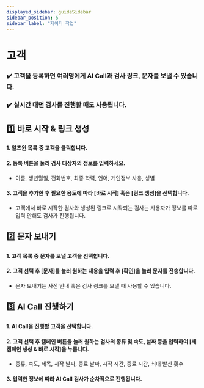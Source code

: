 ```yaml
---
displayed_sidebar: guideSidebar
sidebar_position: 5
sidebar_label: "제이디 작업"
---
```


# 고객

### :heavy_check_mark: 고객을 등록하면 여러명에게 AI Call과 검사 링크, 문자를 보낼 수 있습니다.

### :heavy_check_mark: 실시간 대면 검사를 진행할 때도 사용됩니다.

## :one: 바로 시작 & 링크 생성

#### 1. 알츠윈 목록 중 고객을 클릭합니다.

#### 2. 등록 버튼을 눌러 검사 대상자의 정보를 입력하세요.

- 이름, 생년월일, 전화번호, 최종 학력, 언어, 개인정보 사용, 성별

#### 3. 고객을 추가한 후 필요한 용도에 따라 [바로 시작] 혹은 [링크 생성]을 선택합니다.

- 고객에서 바로 시작한 검사와 생성된 링크로 시작되는 검사는 사용자가 정보를 따로 입력 안해도 검사가 진행됩니다.

## :two: 문자 보내기

#### 1. 고객 목록 중 문자를 보낼 고객을 선택합니다.

#### 2. 고객 선택 후 [문자]를 눌러 원하는 내용을 입력 후 [확인]을 눌러 문자를 전송합니다.

- 문자 보내기는 사전 안내 혹은 검사 링크를 보낼 때 사용할 수 있습니다.

## :three: AI Call 진행하기

#### 1. AI Call을 진행할 고객을 선택합니다.

#### 2. 고객 선택 후 캠페인 버튼을 눌러 원하는 검사의 종류 및 속도, 날짜 등을 입력하여 [새 캠페인 생성 & 바로 시작]을 누릅니다.

- 종류, 속도, 제목, 시작 날짜, 종료 날짜, 시작 시간, 종료 시간, 최대 발신 횟수

#### 3. 입력한 정보에 따라 AI Call 검사가 순차적으로 진행됩니다.
